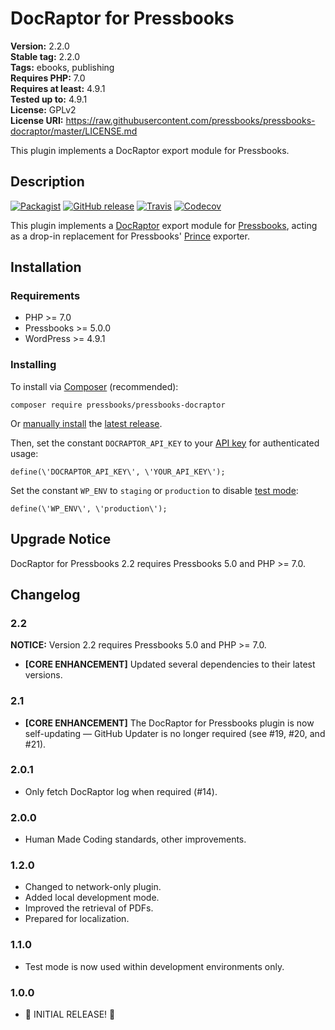 # DocRaptor for Pressbooks #

**Version:** 2.2.0  
**Stable tag:** 2.2.0  
**Tags:** ebooks, publishing  
**Requires PHP:** 7.0  
**Requires at least:** 4.9.1  
**Tested up to:** 4.9.1  
**License:** GPLv2  
**License URI:** https://raw.githubusercontent.com/pressbooks/pressbooks-docraptor/master/LICENSE.md  

This plugin implements a DocRaptor export module for Pressbooks.


## Description ##
[![Packagist](https://img.shields.io/packagist/v/pressbooks/pressbooks-docraptor.svg?style=flat-square)](https://packagist.org/packages/pressbooks/pressbooks-docraptor) [![GitHub release](https://img.shields.io/github/release/pressbooks/pressbooks-docraptor.svg?style=flat-square)](https://github.com/pressbooks/pressbooks-docraptor/releases) [![Travis](https://img.shields.io/travis/pressbooks/pressbooks-docraptor.svg?style=flat-square)](https://travis-ci.org/pressbooks/pressbooks-docraptor/) [![Codecov](https://img.shields.io/codecov/c/github/pressbooks/pressbooks-docraptor.svg?style=flat-square)](https://codecov.io/gh/pressbooks/pressbooks-docraptor)

This plugin implements a [DocRaptor](https://docraptor.com/) export module for [Pressbooks](https://pressbooks.org), acting as a drop-in replacement for Pressbooks' [Prince](https://princexml.com) exporter.

## Installation ##

### Requirements ###

* PHP >= 7.0
* Pressbooks >= 5.0.0
* WordPress >= 4.9.1

### Installing ###

To install via [Composer](https://getcomposer.org) (recommended):

```composer require pressbooks/pressbooks-docraptor```

Or [manually install](https://codex.wordpress.org/Managing_Plugins#Manual_Plugin_Installation) the [latest release](http://github.com/pressbooks/pressbooks-docraptor/releases/latest).

Then, set the constant `DOCRAPTOR_API_KEY` to your [API key](https://docraptor.com/documentation/api#api_authentication) for authenticated usage:

```define(\'DOCRAPTOR_API_KEY\', \'YOUR_API_KEY\');```

Set the constant `WP_ENV` to `staging` or `production` to disable [test mode](https://docraptor.com/documentation/api#api_test_docs):

```define(\'WP_ENV\', \'production\');```

## Upgrade Notice ##

DocRaptor for Pressbooks 2.2 requires Pressbooks 5.0 and PHP >= 7.0.

## Changelog ##

### 2.2 ###
**NOTICE:** Version 2.2 requires Pressbooks 5.0 and PHP >= 7.0.

* **[CORE ENHANCEMENT]** Updated several dependencies to their latest versions.

### 2.1 ###
* **[CORE ENHANCEMENT]** The DocRaptor for Pressbooks plugin is now self-updating — GitHub Updater is no longer required (see #19, #20, and #21).

### 2.0.1 ###
* Only fetch DocRaptor log when required (#14).

### 2.0.0 ###
* Human Made Coding standards, other improvements.

### 1.2.0 ###
* Changed to network-only plugin.
* Added local development mode.
* Improved the retrieval of PDFs.
* Prepared for localization.

### 1.1.0 ###

* Test mode is now used within development environments only.

### 1.0.0 ###

* 🚀 INITIAL RELEASE! 🚀

